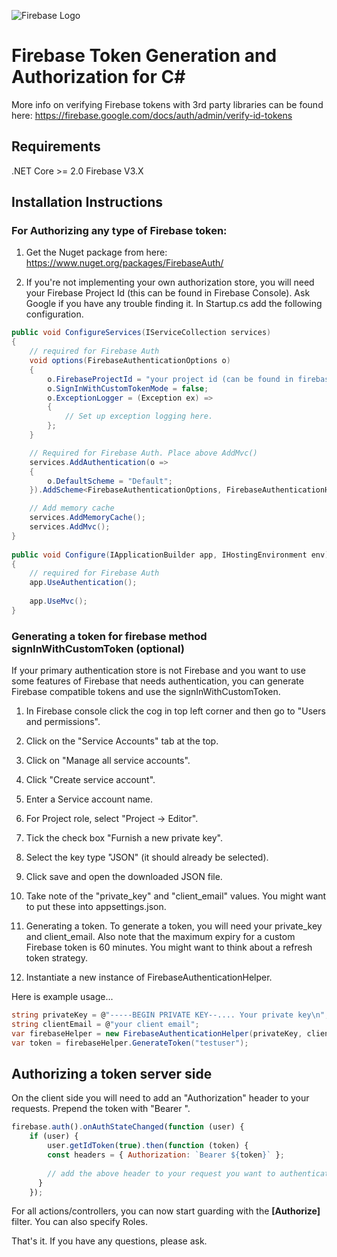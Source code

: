 ![Firebase Logo](https://gregnz.com/images/firebase_logo.png)

# Firebase Token Generation and Authorization for C#

More info on verifying Firebase tokens with 3rd party libraries can be found here:
https://firebase.google.com/docs/auth/admin/verify-id-tokens

## Requirements

.NET Core >= 2.0
Firebase V3.X

## Installation Instructions

### For Authorizing any type of Firebase token:

1. Get the Nuget package from here: https://www.nuget.org/packages/FirebaseAuth/

2. If you're not implementing your own authorization store, you will need your Firebase Project Id (this can be found in Firebase Console). Ask Google if you have any trouble finding it. In Startup.cs add the following configuration.  

```csharp
public void ConfigureServices(IServiceCollection services)
{
    // required for Firebase Auth
    void options(FirebaseAuthenticationOptions o)
    {
        o.FirebaseProjectId = "your project id (can be found in firebase console)";
        o.SignInWithCustomTokenMode = false;
        o.ExceptionLogger = (Exception ex) =>
        {
            // Set up exception logging here. 
        };
    }

    // Required for Firebase Auth. Place above AddMvc()
    services.AddAuthentication(o =>
    {
        o.DefaultScheme = "Default";
    }).AddScheme<FirebaseAuthenticationOptions, FirebaseAuthenticationHandler>("Default", options);

    // Add memory cache
    services.AddMemoryCache();
    services.AddMvc();
}
        
public void Configure(IApplicationBuilder app, IHostingEnvironment env)
{
    // required for Firebase Auth
    app.UseAuthentication();
    
    app.UseMvc();
}
```
### Generating a token for firebase method signInWithCustomToken (optional)

If your primary authentication store is not Firebase and you want to use some features of Firebase that needs authentication, you can generate Firebase compatible tokens and use the signInWithCustomToken.

1. In Firebase console click the cog in top left corner and then go to "Users and permissions".

2. Click on the "Service Accounts" tab at the top. 

3. Click on "Manage all service accounts".

4. Click "Create service account".

5. Enter a Service account name.

6. For Project role, select "Project -> Editor".

7. Tick the check box "Furnish a new private key".

8. Select the key type "JSON" (it should already be selected).

9. Click save and open the downloaded JSON file. 

10. Take note of the "private_key" and "client_email" values. You might want to put these into appsettings.json. 

11. Generating a token. To generate a token, you will need your private_key and client_email. Also note that the maximum expiry for a custom Firebase token is 60 minutes. You might want to think about a refresh token strategy. 

12. Instantiate a new instance of FirebaseAuthenticationHelper.

Here is example usage...

```csharp
string privateKey = @"-----BEGIN PRIVATE KEY--.... Your private key\n";
string clientEmail = @"your client email";
var firebaseHelper = new FirebaseAuthenticationHelper(privateKey, clientEmail);
var token = firebaseHelper.GenerateToken("testuser");
```

## Authorizing a token server side
On the client side you will need to add an "Authorization" header to your requests. Prepend the token with "Bearer ".

```javascript
firebase.auth().onAuthStateChanged(function (user) {
    if (user) {
        user.getIdToken(true).then(function (token) {
        const headers = { Authorization: `Bearer ${token}` };
          
        // add the above header to your request you want to authenticate
      }
    });
```

For all actions/controllers, you can now start guarding with the **[Authorize]** filter. You can also specify Roles.  

That's it. If you have any questions, please ask.
